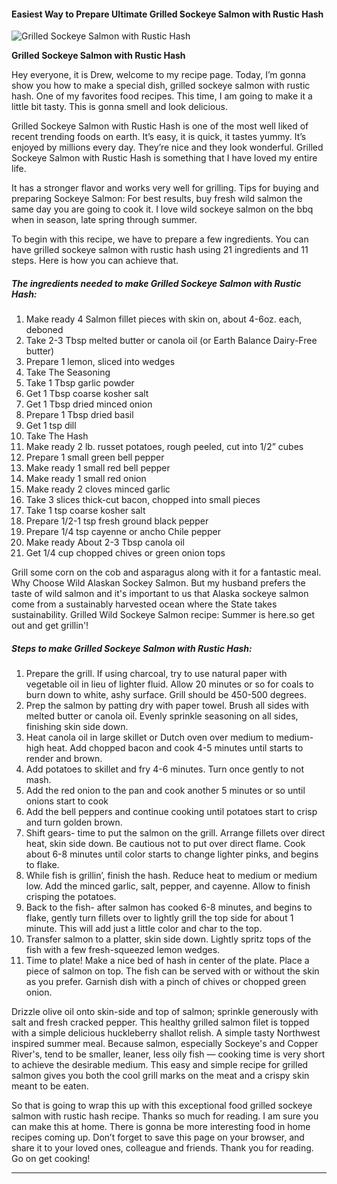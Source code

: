             

#### Easiest Way to Prepare Ultimate Grilled Sockeye Salmon with Rustic Hash

![Grilled Sockeye Salmon with Rustic Hash](https://img-global.cpcdn.com/recipes/a614366e7f6bbbca/751x532cq70/grilled-sockeye-salmon-with-rustic-hash-recipe-main-photo.jpg)

**Grilled Sockeye Salmon with Rustic Hash**

Hey everyone, it is Drew, welcome to my recipe page. Today, I’m gonna show you how to make a special dish, grilled sockeye salmon with rustic hash. One of my favorites food recipes. This time, I am going to make it a little bit tasty. This is gonna smell and look delicious.

Grilled Sockeye Salmon with Rustic Hash is one of the most well liked of recent trending foods on earth. It’s easy, it is quick, it tastes yummy. It’s enjoyed by millions every day. They’re nice and they look wonderful. Grilled Sockeye Salmon with Rustic Hash is something that I have loved my entire life.

It has a stronger flavor and works very well for grilling. Tips for buying and preparing Sockeye Salmon: For best results, buy fresh wild salmon the same day you are going to cook it. I love wild sockeye salmon on the bbq when in season, late spring through summer.

To begin with this recipe, we have to prepare a few ingredients. You can have grilled sockeye salmon with rustic hash using 21 ingredients and 11 steps. Here is how you can achieve that.

##### The ingredients needed to make Grilled Sockeye Salmon with Rustic Hash:

1.  Make ready 4 Salmon fillet pieces with skin on, about 4-6oz. each, deboned
2.  Take 2-3 Tbsp melted butter or canola oil (or Earth Balance Dairy-Free butter)
3.  Prepare 1 lemon, sliced into wedges
4.  Take The Seasoning
5.  Take 1 Tbsp garlic powder
6.  Get 1 Tbsp coarse kosher salt
7.  Get 1 Tbsp dried minced onion
8.  Prepare 1 Tbsp dried basil
9.  Get 1 tsp dill
10.  Take The Hash
11.  Make ready 2 lb. russet potatoes, rough peeled, cut into 1/2” cubes
12.  Prepare 1 small green bell pepper
13.  Make ready 1 small red bell pepper
14.  Make ready 1 small red onion
15.  Make ready 2 cloves minced garlic
16.  Take 3 slices thick-cut bacon, chopped into small pieces
17.  Take 1 tsp coarse kosher salt
18.  Prepare 1/2-1 tsp fresh ground black pepper
19.  Prepare 1/4 tsp cayenne or ancho Chile pepper
20.  Make ready About 2-3 Tbsp canola oil
21.  Get 1/4 cup chopped chives or green onion tops

Grill some corn on the cob and asparagus along with it for a fantastic meal. Why Choose Wild Alaskan Sockey Salmon. But my husband prefers the taste of wild salmon and it's important to us that Alaska sockeye salmon come from a sustainably harvested ocean where the State takes sustainability. Grilled Wild Sockeye Salmon recipe: Summer is here.so get out and get grillin'!

##### Steps to make Grilled Sockeye Salmon with Rustic Hash:

1.  Prepare the grill. If using charcoal, try to use natural paper with vegetable oil in lieu of lighter fluid. Allow 20 minutes or so for coals to burn down to white, ashy surface. Grill should be 450-500 degrees.
2.  Prep the salmon by patting dry with paper towel. Brush all sides with melted butter or canola oil. Evenly sprinkle seasoning on all sides, finishing skin side down.
3.  Heat canola oil in large skillet or Dutch oven over medium to medium-high heat. Add chopped bacon and cook 4-5 minutes until starts to render and brown.
4.  Add potatoes to skillet and fry 4-6 minutes. Turn once gently to not mash.
5.  Add the red onion to the pan and cook another 5 minutes or so until onions start to cook
6.  Add the bell peppers and continue cooking until potatoes start to crisp and turn golden brown.
7.  Shift gears- time to put the salmon on the grill. Arrange fillets over direct heat, skin side down. Be cautious not to put over direct flame. Cook about 6-8 minutes until color starts to change lighter pinks, and begins to flake.
8.  While fish is grillin’, finish the hash. Reduce heat to medium or medium low. Add the minced garlic, salt, pepper, and cayenne. Allow to finish crisping the potatoes.
9.  Back to the fish- after salmon has cooked 6-8 minutes, and begins to flake, gently turn fillets over to lightly grill the top side for about 1 minute. This will add just a little color and char to the top.
10.  Transfer salmon to a platter, skin side down. Lightly spritz tops of the fish with a few fresh-squeezed lemon wedges.
11.  Time to plate! Make a nice bed of hash in center of the plate. Place a piece of salmon on top. The fish can be served with or without the skin as you prefer. Garnish dish with a pinch of chives or chopped green onion.

Drizzle olive oil onto skin-side and top of salmon; sprinkle generously with salt and fresh cracked pepper. This healthy grilled salmon filet is topped with a simple delicious huckleberry shallot relish. A simple tasty Northwest inspired summer meal. Because salmon, especially Sockeye's and Copper River's, tend to be smaller, leaner, less oily fish — cooking time is very short to achieve the desirable medium. This easy and simple recipe for grilled salmon gives you both the cool grill marks on the meat and a crispy skin meant to be eaten.

So that is going to wrap this up with this exceptional food grilled sockeye salmon with rustic hash recipe. Thanks so much for reading. I am sure you can make this at home. There is gonna be more interesting food in home recipes coming up. Don’t forget to save this page on your browser, and share it to your loved ones, colleague and friends. Thank you for reading. Go on get cooking!

* * *